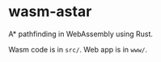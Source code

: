 # wasm-astar

A* pathfinding in WebAssembly using Rust.

Wasm code is in `src/`.
Web app is in `www/`.
